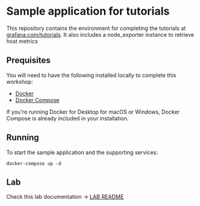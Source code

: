 # Sample application for tutorials

This repository contains the environment for completing the tutorials at [grafana.com/tutorials](https://grafana.com/tutorials). It also includes a node_exporter instance to retrieve host metrics

## Prequisites

You will need to have the following installed locally to complete this workshop:

- [Docker](https://docs.docker.com/install/)
- [Docker Compose](https://docs.docker.com/compose/install/)

If you're running Docker for Desktop for macOS or Windows, Docker Compose is already included in your installation.

## Running

To start the sample application and the supporting services:

```
docker-compose up -d
```

## Lab

Check this lab documentation -> [LAB README](./LAB.md)
